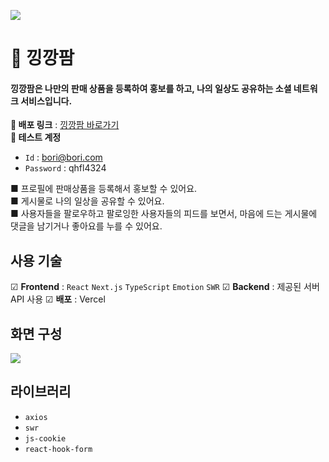 ![](https://i.imgur.com/kWpsHEj.png)

# 🍊 낑깡팜

#### 낑깡팜은 나만의 판매 상품을 등록하여 홍보를 하고, 나의 일상도 공유하는 소셜 네트워크 서비스입니다.

**🚀 배포 링크** : [낑깡팜 바로가기](https://kkingkkang-farm.vercel.app/)<br />
**🚀 테스트 계정**
- `Id` : bori@bori.com
- `Password` : qhfl4324

■ 프로필에 판매상품을 등록해서 홍보할 수 있어요.<br />
■ 게시물로 나의 일상을 공유할 수 있어요.<br />
■ 사용자들을 팔로우하고 팔로잉한 사용자들의 피드를 보면서, 마음에 드는 게시물에 댓글을 남기거나 좋아요를 누를 수 있어요.

## 사용 기술
☑︎ **Frontend** : `React` `Next.js` `TypeScript` `Emotion` `SWR`
☑︎ **Backend** : 제공된 서버 API 사용
☑︎ **배포** : Vercel

## 화면 구성

![](https://i.imgur.com/MTnja5j.jpg)

## 라이브러리
- `axios`
- `swr`
- `js-cookie`
- `react-hook-form`

